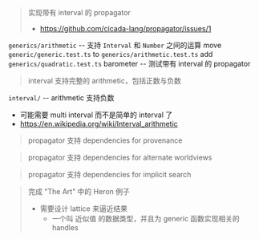 > 实现带有 interval 的 propagator
>
> - https://github.com/cicada-lang/propagator/issues/1

`generics/arithmetic` -- 支持 `Interval` 和 `Number` 之间的运算
move `generic/generic.test.ts` to `generics/arithmetic.test.ts`
add `generics/quadratic.test.ts`
barometer -- 测试带有 interval 的 propagator

> interval 支持完整的 arithmetic，包括正数与负数

`interval/` -- arithmetic 支持负数

- 可能需要 multi interval 而不是简单的 interval 了
- https://en.wikipedia.org/wiki/Interval_arithmetic

> propagator 支持 dependencies for provenance

> propagator 支持 dependencies for alternate worldviews

> propagator 支持 dependencies for implicit search

> 完成 "The Art" 中的 Heron 例子
>
> - 需要设计 lattice 来逼近结果
>   - 一个叫 近似值 的数据类型，并且为 generic 函数实现相关的 handles
